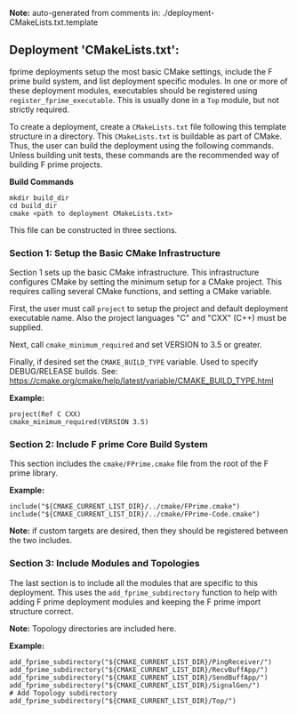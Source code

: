 **Note:** auto-generated from comments in: ./deployment-CMakeLists.txt.template

## Deployment 'CMakeLists.txt':

fprime deployments setup the most basic CMake settings, include the F prime build system, and
list deployment specific modules. In one or more of these deployment modules, executables should
be registered using `register_fprime_executable`. This is usually done in a `Top` module, but not
strictly required.

To create a deployment, create a `CMakeLists.txt` file following this template structure in a
directory. This `CMakeLists.txt` is buildable as part of CMake. Thus, the user can build the
deployment using the following commands. Unless building unit tests, these commands are the
recommended way of building F prime projects.

**Build Commands**
```
mkdir build_dir
cd build_dir
cmake <path to deployment CMakeLists.txt>
```

This file can be constructed in three sections.

### Section 1: Setup the Basic CMake Infrastructure ###

Section 1 sets up the basic CMake infrastructure. This infrastructure configures CMake by setting
the minimum setup for a CMake project. This requires calling several CMake functions, and setting
a CMake variable.

First, the user must call `project` to setup the project and default deployment executable name.
Also the project languages "C" and "CXX" (C++) must be supplied.

Next, call `cmake_minimum_required` and set VERSION to 3.5 or greater.

Finally, if desired set the `CMAKE_BUILD_TYPE` variable. Used to specify DEBUG/RELEASE builds.
See: https://cmake.org/cmake/help/latest/variable/CMAKE_BUILD_TYPE.html

**Example:**
```
project(Ref C CXX)
cmake_minimum_required(VERSION 3.5)
```

### Section 2: Include F prime Core Build System

This section includes the `cmake/FPrime.cmake` file from the root of the F prime library.

**Example:**
```
include("${CMAKE_CURRENT_LIST_DIR}/../cmake/FPrime.cmake")
include("${CMAKE_CURRENT_LIST_DIR}/../cmake/FPrime-Code.cmake")
```
**Note:** if custom targets are desired, then they should be registered between the two includes.

### Section 3: Include Modules and Topologies

The last section is to include all the modules that are specific to this deployment. This uses
the `add_fprime_subdirectory` function to help with adding F prime deployment modules and
keeping the F prime import structure correct.

**Note:** Topology directories are included here.

**Example:**
```
add_fprime_subdirectory("${CMAKE_CURRENT_LIST_DIR}/PingReceiver/")
add_fprime_subdirectory("${CMAKE_CURRENT_LIST_DIR}/RecvBuffApp/")
add_fprime_subdirectory("${CMAKE_CURRENT_LIST_DIR}/SendBuffApp/")
add_fprime_subdirectory("${CMAKE_CURRENT_LIST_DIR}/SignalGen/")
# Add Topology subdirectory
add_fprime_subdirectory("${CMAKE_CURRENT_LIST_DIR}/Top/")
```
